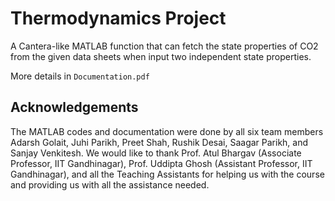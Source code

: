 # Thermodynamics Project

A Cantera-like MATLAB function that can fetch the state properties of CO2 from the given data sheets when input two independent state properties. 

More details in `Documentation.pdf`

## Acknowledgements

The MATLAB codes and documentation were done by all six team members Adarsh Golait, Juhi Parikh, Preet Shah, Rushik Desai, Saagar Parikh, and Sanjay Venkitesh. We would like to thank Prof. Atul Bhargav (Associate Professor, IIT Gandhinagar), Prof. Uddipta Ghosh (Assistant Professor, IIT Gandhinagar), and all the Teaching Assistants for helping us with the course and providing us with all the assistance needed.
